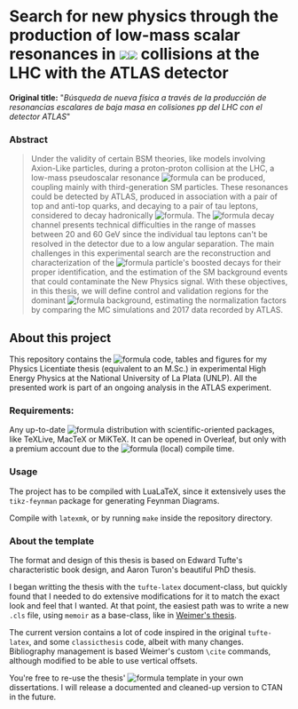 # Search for new physics through the production of low-mass scalar resonances in <img src="https://render.githubusercontent.com/render/math?math={pp}#gh-light-mode-only"><img src="https://render.githubusercontent.com/render/math?math={\color{white}pp}#gh-dark-mode-only"> collisions at the LHC with the ATLAS detector

**Original title:** "_Búsqueda de nueva física a través de la producción de resonancias escalares de baja masa en colisiones pp del LHC con el detector ATLAS_"

### Abstract

> Under the validity of certain BSM theories, like models involving Axion-Like particles, during a proton-proton collision at the LHC, a low-mass pseudoscalar resonance ![formula](https://render.githubusercontent.com/render/math?math=X) can be produced, coupling mainly with third-generation SM particles. These resonances could be detected by ATLAS, produced in association with a pair of top and anti-top quarks, and decaying to a pair of tau leptons, considered to decay hadronically ![formula](https://render.githubusercontent.com/render/math?math=(t\bar{t}(X%20\to%20\tau_{\text{had}}%20\tau_{\text{had}}))). The ![formula](https://render.githubusercontent.com/render/math?math=X%20\to%20\tau\tau) decay channel presents technical difficulties in the range of masses between 20 and 60 GeV since the individual tau leptons can't be resolved in the detector due to a low angular separation. The main challenges in this experimental search are the reconstruction and characterization of the ![formula](https://render.githubusercontent.com/render/math?math=X) particle's boosted decays for their proper identification, and the estimation of the SM background events that could contaminate the New Physics signal. With these objectives, in this thesis, we will define control and validation regions for the dominant ![formula](https://render.githubusercontent.com/render/math?math=t\bar{t}) background, estimating the normalization factors by comparing the MC simulations and 2017 data recorded by ATLAS.






## About this project

This repository contains the ![formula](https://render.githubusercontent.com/render/math?math=\LaTeX) code, tables and figures for my Physics Licentiate thesis (equivalent to an M.Sc.) in experimental High Energy Physics at the National University of La Plata (UNLP). All the presented work is part of an ongoing analysis in the ATLAS experiment.

### Requirements:

Any up-to-date ![formula](https://render.githubusercontent.com/render/math?math=\LaTeX) distribution with scientific-oriented packages, like TeXLive, MacTeX or MiKTeX. It can be opened in Overleaf, but only with a premium account due to the ![formula](https://render.githubusercontent.com/render/math?math=\sim%20100s) (local) compile time.

### Usage

The project has to be compiled with LuaLaTeX, since it extensively uses the `tikz-feynman` package for generating Feynman Diagrams.

Compile with `latexmk`, or by running `make` inside the repository directory.

### About the template

The format and design of this thesis is based on Edward Tufte's characteristic book design, and Aaron Turon's beautiful PhD thesis.

I began writting the thesis with the `tufte-latex` document-class, but quickly found that I needed to do extensive modifications for it to match the exact look and feel that I wanted. At that point, the easiest path was to write a new `.cls` file, using `memoir` as a base-class, like in [Weimer's thesis](https://github.com/pfasante/phd_thesis).

The current version contains a lot of code inspired in the original `tufte-latex`, and some `classicthesis` code, albeit with many changes. Bibliography management is based Weimer's custom `\cite` commands, although modified to be able to use vertical offsets.

You're free to re-use the thesis' ![formula](https://render.githubusercontent.com/render/math?math=\LaTeX) template in your own dissertations. I will release a documented and cleaned-up version to CTAN in the future.
